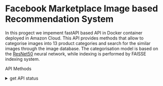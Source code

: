 # Facebook Marketplace Image based Recommendation System

In this progect we impement fastAPI based API in Docker container deployed in Amazon Cloud. This API provides methods that allow to categorise images into 13 product categories and search for the similar images through the image database. The categorisation model is based on the [ResNet50](https://pytorch.org/vision/main/models/generated/torchvision.models.resnet50.html) neural network, while indexing is performed by FAISSE indexing system. 

API Methods

<details>
  <summary>get API status</summary>
<details>
  <summary>post image embeding</summary>
</details>
<details>
</details>
  <summary>post image category</summary>
<details>
  <summary>post image similar images id from base</summary>
</details>

## get similar index

# 1 Data preparation

We have two ".csv" tables and one archive with the graphical data. The text data "Products.csv" contains information about listings on the market grouped by the listing id ("product_id") with their categorisation and description, while the "Images.csv" maps the listing id with image_id stored separately in the archive as ".jpeg".

The cleaning of the ".csv" data starts with the conversion of the "price" column into a proper "float" and removing all raws consisting of missing or NaN data from the dataset "Products.csv". 
The field "category" contains the hierarchical structure separated by " / ", we parse it to extract the root category. 
The root category has to be transformed into the number, so dictionaries "encoder" and "decoder" is implemented.
Finally, the categories is mapped to the image id from "Images.csv", through the "product_id" forming dataset "training_data.csv".

The graphical data has to be homegeneus to be processed by ML algorithm, therefore initial images has to be checked to be the same "RGB" type and the same size. As we realise that all out figures has different resolution and aspect ratio, we need to fix it by resizing each image to the simular size. The class ImagesHandle is responsible for performing this task.

The initial dataset of 11121 categorised images is split into the training (10k images) and test (1121 images) datasets. We split the training data into the evaluation (30%) and training (70%) parts during model training. Each dataset split was performed randomly, so each category is well represented in test and training data. The prepared images are all homogenous, normalised and set to be a size of 256x256. The data augmentation also used adding random image rotations, and vertical and horizontal splits.

The final model performance is ___

# 2 Transfer learning for computer vision

In this project, we use the neural network resnet50, which is available as one of the standard PyTorch models. The resnet50 is a convolutional neural network, which is highly efficient for image classification problems. To increase the efficiency of product categorization, we use a transfer learning approach, where one can take an initially pre-trained neural network and finetune it for a specific problem. In our case, we load weights of the resnet50 model, which is trained on the imagenet dataset to categorize images into the 1k different types. As our have only 13 categories, we need to change the dimensions of the last linear layer and one before to finetune the model to our categariation space.

% define epoch

The model training require a measure of the model performance, here we use so called cross entropy losses criterion, which is standart for image classification procedures. Then to provide feedback into the model we use the stochastic gradient descent (SGD) method, which returns updated weights to the model more likely to provide convergence to local minima. One of the key parameters of SGD is the learning rate (lr). In the scope of this progect, we compared two different schedulers to control learning rate. First is the step like changing of the learning rate. We start from the lr = 0.01 and decrease it in 10 times every 40 epochs down to lr = 1E-6 . While the second is the cosine annealing method, which is changing the lr following cosine function from lr_max = 0.01 to  lr_max = 1E-6 with full period of 40 epochs. The corresponding learning rate curves are specified below in the log scale

![plot](https://github.com/WitnessOfThe/facebook-marketplaces-recommendation-ranking-system/blob/main/readme_images/lr_curve.PNG)

The correpsonding training loss rates indicates that cosine annealing method is more likely to escape the local minima and has a potential to find higher performing model weights, while the steplike scheduler prone to stuck in the first found minima with lower propability of escaping

![plot](https://github.com/WitnessOfThe/facebook-marketplaces-recommendation-ranking-system/blob/main/readme_images/train_loss_vs_epoch.PNG)

The comparison of the model performance on the evaluation data set, also plays in favour of the cosine annealing method as it reach higher level of performance using less of the computation time compare to 'staircase'. 

![plot](https://github.com/WitnessOfThe/facebook-marketplaces-recommendation-ranking-system/blob/main/readme_images/eval_vs_epoch.PNG)

Finally, comparison of 'cos' vs 'stepper' gives following accuracy on test dataset

* Accuracy of 'cos' = 58%
* Accuracy of 'stepper' = 56%

To improve the accuracy of our model several procedures can be applied

* Use smaller batch size, this will improve accuracy, but slow down the training proccess

% what can be done to imporove

# 3 Indexing
After model training is over, the neural network can privide image embeding i.e. progection of the image onto the vector space 13 dimensions (categories). Once model aplied on the arbitrary image it returns an array of 13 float numbers, which indecates which category it is more likely to fit in. In order to optimise such process, one can use FAISSE index, which is optimised to search for closest match over the base of n-dimensonal vectors. Here our base conatains 10k image embedings of training dataset. 

# 4 Api and Docker Deploy
In order to make indexing avialable for client, we use fastapi instances. We developed two post methods allowing user to obtain image emdedings and list of the closest images in the dataset. The api is deployed in the Docker container at the EC2 server in Amazon Cloud. 
